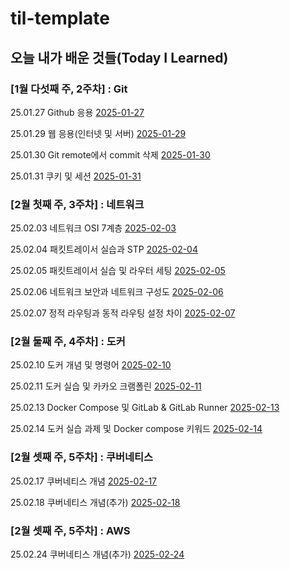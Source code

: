 # til-template

## 오늘 내가 배운 것들(Today I Learned)

### [1월 다섯째 주, 2주차] : Git

25.01.27 Github 응용 [2025-01-27](https://github.com/100-hours-a-week/toby-til/blob/main/Jan/2025-01-27.md)

25.01.29 웹 응용(인터넷 및 서버) [2025-01-29](https://github.com/100-hours-a-week/toby-til/blob/main/Jan/2025-01-29.md)

25.01.30 Git remote에서 commit 삭제 [2025-01-30](https://github.com/100-hours-a-week/toby-til/blob/main/Jan/2025-01-30.md)

25.01.31 쿠키 및 세션 [2025-01-31](https://github.com/100-hours-a-week/toby-til/blob/main/Jan/2025-01-31.md)

### [2월 첫째 주, 3주차] : 네트워크

25.02.03 네트워크 OSI 7계층 [2025-02-03](https://github.com/100-hours-a-week/toby-til/blob/main/Feb/2025-02-03.md)

25.02.04 패킷트레이서 실습과 STP [2025-02-04](https://github.com/100-hours-a-week/toby-til/blob/main/Feb/2025-02-04.md)

25.02.05 패킷트레이서 실습 및 라우터 세팅 [2025-02-05](https://github.com/100-hours-a-week/toby-til/blob/main/Feb/2025-02-05.md)

25.02.06 네트워크 보안과 네트워크 구성도 [2025-02-06](https://github.com/100-hours-a-week/toby-til/blob/main/Feb/2025-02-06.md)

25.02.07 정적 라우팅과 동적 라우팅 설정 차이 [2025-02-07](https://github.com/100-hours-a-week/toby-til/blob/main/Feb/2025-02-07.md)

### [2월 둘째 주, 4주차] : 도커

25.02.10 도커 개념 및 명령어 [2025-02-10](https://github.com/100-hours-a-week/toby-til/blob/main/Feb/2025-02-10.md)

25.02.11 도커 실습 및 카카오 크램폴린 [2025-02-11](https://github.com/100-hours-a-week/toby-til/blob/main/Feb/2025-02-11.md)

25.02.13 Docker Compose 및 GitLab & GitLab Runner [2025-02-13](https://github.com/100-hours-a-week/toby-til/blob/main/Feb/2025-02-13.md)

25.02.14 도커 실습 과제 및 Docker compose 키워드 [2025-02-14](https://github.com/100-hours-a-week/toby-til/blob/main/Feb/2025-02-14.md)

### [2월 셋째 주, 5주차] : 쿠버네티스
25.02.17 쿠버네티스 개념 [2025-02-17](https://github.com/100-hours-a-week/toby-til/blob/main/Feb/2025-02-17.md)

25.02.18 쿠버네티스 개념(추가) [2025-02-18](https://github.com/100-hours-a-week/toby-til/blob/main/Feb/2025-02-18.md)

### [2월 셋째 주, 5주차] : AWS

25.02.24 쿠버네티스 개념(추가) [2025-02-24](https://github.com/100-hours-a-week/toby-til/blob/main/Feb/2025-02-24.md)